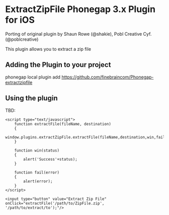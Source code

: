 # ExtractZipFile Phonegap 3.x Plugin for iOS #
Porting of original plugin by Shaun Rowe (@shakie), Pobl Creative Cyf. (@poblcreative)

This plugin allows you to extract a zip file

## Adding the Plugin to your project ##

phonegap local plugin add https://github.com/finebraincom/Phonegap-extractzipfile

## Using the plugin ##

TBD:

    <script type="text/javascript">
        function extractFile(fileName, destination)
        {
            window.plugins.extractZipFile.extractFile(fileName,destination,win,fail);
        }

        function win(status) 
        {
            alert('Success'+status);
        }
  
        function fail(error) 
        { 
            alert(error);
        }
    </script>

    <input type="button" value="Extract Zip File" onClick="extractFile('/path/to/ZipFile.zip', '/path/to/extract/to');"/>
